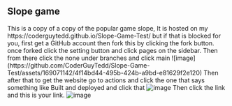 ## Slope game 

<p>This is a copy of a copy of the popular game slope, It is hosted on my https://coderguytedd.github.io/Slope-Game-Test/ but if that is blocked for you, first get a GitHub account then fork this by clicking the fork button. once forked click the setting button and click pages on the sidebar.
Then from there click the none under branches and click main 
![image](https://github.com/CoderGuyTedd/Slope-Game-Test/assets/169071142/4f14bd44-495b-424b-a9bd-e81629f2e120)
Then after that to get the website go to actions and click the one that says something like Built and deployed and click that
<img src="https://github.com/CoderGuyTedd/Slope-Game-Test/assets/169071142/f91ecce7-552f-4b24-9287-290d3061d692" alt="image">
Then click the link and this is your link. 
<img src="https://github.com/CoderGuyTedd/Slope-Game-Test/assets/169071142/296b142a-1864-4b9b-9e37-835eed5a9019" alt="image"></p>
